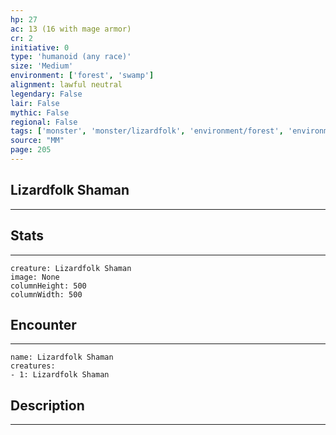 ```yaml
---
hp: 27
ac: 13 (16 with mage armor)
cr: 2
initiative: 0
type: 'humanoid (any race)'    
size: 'Medium'
environment: ['forest', 'swamp']
alignment: lawful neutral
legendary: False
lair: False
mythic: False
regional: False
tags: ['monster', 'monster/lizardfolk', 'environment/forest', 'environment/swamp']
source: "MM"
page: 205
---
```


## Lizardfolk Shaman
---



## Stats
---

```statblock
creature: Lizardfolk Shaman
image: None
columnHeight: 500
columnWidth: 500
```

## Encounter
---

```encounter-table
name: Lizardfolk Shaman
creatures:
- 1: Lizardfolk Shaman
```

## Description
---




